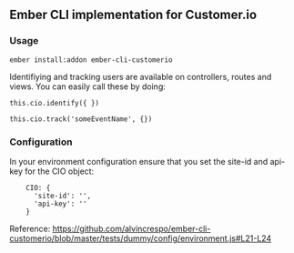 ## Ember CLI implementation for Customer.io

### Usage

`ember install:addon ember-cli-customerio`


Identifiying and tracking users are available on controllers, routes and
views. You can easily call these by doing:

`this.cio.identify({ })`

`this.cio.track('someEventName', {})`

### Configuration

In your environment configuration ensure that you set the site-id and
api-key for the CIO object:

```
    CIO: {
      'site-id': '',
      'api-key': ''
    }
```
Reference:
https://github.com/alvincrespo/ember-cli-customerio/blob/master/tests/dummy/config/environment.js#L21-L24

